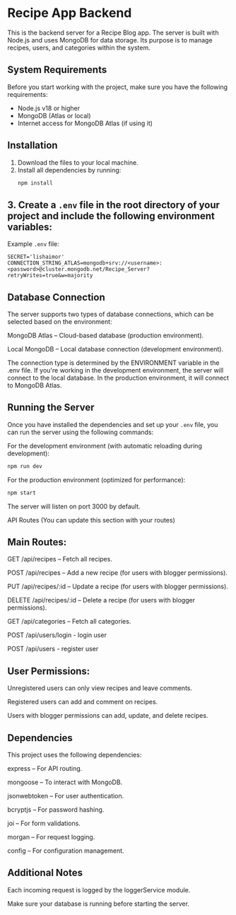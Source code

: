 # Recipe App Backend

This is the backend server for a Recipe Blog app. The server is built with Node.js and uses MongoDB for data storage. Its purpose is to manage recipes, users, and categories within the system.

## System Requirements

Before you start working with the project, make sure you have the following requirements:

-   Node.js v18 or higher
-   MongoDB (Atlas or local)
-   Internet access for MongoDB Atlas (if using it)

## Installation

1. Download the files to your local machine.
2. Install all dependencies by running:
    ```bash
    npm install
    ```

## 3. Create a `.env` file in the root directory of your project and include the following environment variables:

Example `.env` file:

```env
SECRET='lishaimor'
CONNECTION_STRING_ATLAS=mongodb+srv://<username>:<password>@cluster.mongodb.net/Recipe_Server?retryWrites=true&w=majority
```

## Database Connection

The server supports two types of database connections, which can be selected based on the environment:

MongoDB Atlas – Cloud-based database (production environment).

Local MongoDB – Local database connection (development environment).

The connection type is determined by the ENVIRONMENT variable in the .env file. If you're working in the development environment, the server will connect to the local database. In the production environment, it will connect to MongoDB Atlas.

## Running the Server

Once you have installed the dependencies and set up your `.env` file, you can run the server using the following commands:

For the development environment (with automatic reloading during development):

```bash
npm run dev
```

For the production environment (optimized for performance):

```bash
npm start
```

The server will listen on port 3000 by default.

API Routes
(You can update this section with your routes)

## Main Routes:

GET /api/recipes – Fetch all recipes.

POST /api/recipes – Add a new recipe (for users with blogger permissions).

PUT /api/recipes/:id – Update a recipe (for users with blogger permissions).

DELETE /api/recipes/:id – Delete a recipe (for users with blogger permissions).

GET /api/categories – Fetch all categories.

POST /api/users/login - login user

POST /api/users - register user

## User Permissions:

Unregistered users can only view recipes and leave comments.

Registered users can add and comment on recipes.

Users with blogger permissions can add, update, and delete recipes.

## Dependencies

This project uses the following dependencies:

express – For API routing.

mongoose – To interact with MongoDB.

jsonwebtoken – For user authentication.

bcryptjs – For password hashing.

joi – For form validations.

morgan – For request logging.

config – For configuration management.

## Additional Notes

Each incoming request is logged by the loggerService module.

Make sure your database is running before starting the server.
